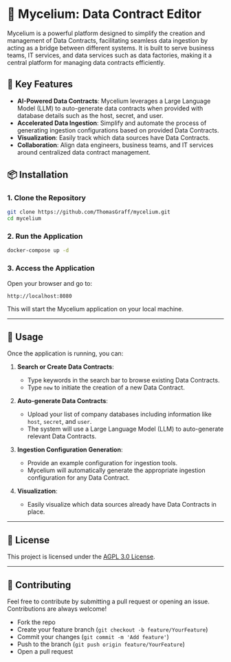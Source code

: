 
# 🌱 **Mycelium: Data Contract Editor**

Mycelium is a powerful platform designed to simplify the creation and management of Data Contracts, facilitating seamless data ingestion by acting as a bridge between different systems. It is built to serve business teams, IT services, and data services such as data factories, making it a central platform for managing data contracts efficiently.

## 🧠 **Key Features**

- **AI-Powered Data Contracts**: Mycelium leverages a Large Language Model (LLM) to auto-generate data contracts when provided with database details such as the host, secret, and user.
- **Accelerated Data Ingestion**: Simplify and automate the process of generating ingestion configurations based on provided Data Contracts.
- **Visualization**: Easily track which data sources have Data Contracts.
- **Collaboration**: Align data engineers, business teams, and IT services around centralized data contract management.
  
## 📦 **Installation**

### **1. Clone the Repository**

```bash
git clone https://github.com/ThomasGraff/mycelium.git
cd mycelium
```

### **2. Run the Application**

```bash
docker-compose up -d
```

### **3. Access the Application**

Open your browser and go to:

```
http://localhost:8080
```

This will start the Mycelium application on your local machine.

---

## 🚀 **Usage**

Once the application is running, you can:

1. **Search or Create Data Contracts**:  
   - Type keywords in the search bar to browse existing Data Contracts.
   - Type `new` to initiate the creation of a new Data Contract.

2. **Auto-generate Data Contracts**:  
   - Upload your list of company databases including information like `host`, `secret`, and `user`.  
   - The system will use a Large Language Model (LLM) to auto-generate relevant Data Contracts.

3. **Ingestion Configuration Generation**:  
   - Provide an example configuration for ingestion tools.  
   - Mycelium will automatically generate the appropriate ingestion configuration for any Data Contract.

4. **Visualization**:  
   - Easily visualize which data sources already have Data Contracts in place.

---

## 🔄 **License**

This project is licensed under the [AGPL 3.0 License](https://www.gnu.org/licenses/agpl-3.0.en.html).

---

## 🤝 **Contributing**

Feel free to contribute by submitting a pull request or opening an issue. Contributions are always welcome!

- Fork the repo
- Create your feature branch (`git checkout -b feature/YourFeature`)
- Commit your changes (`git commit -m 'Add feature'`)
- Push to the branch (`git push origin feature/YourFeature`)
- Open a pull request
